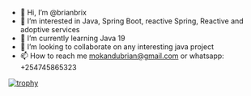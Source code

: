 - 👋 Hi, I’m @brianbrix
- 👀 I’m interested in Java, Spring Boot, reactive Spring, Reactive and adoptive services
- 🌱 I’m currently learning Java 19
- 💞️ I’m looking to collaborate on any interesting java project
- 📫 How to reach me mokandubrian@gmail.com or whatsapp: +254745865323

<!---
brianbrix/brianbrix is a ✨ special ✨ repository because its `README.md` (this file) appears on your GitHub profile.
You can click the Preview link to take a look at your changes.
--->
[![trophy](https://github-profile-trophy.vercel.app/?username=brianbrix)](https://github.com/brianbrix/github-profile-trophy)
